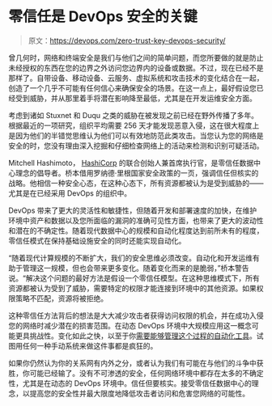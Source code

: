 # 零信任是 DevOps 安全的关键

> 原文：<https://devops.com/zero-trust-key-devops-security/>

曾几何时，网络和终端安全是我们与他们之间的简单问题，而您所要做的就是防止未经授权的东西在您的边界之外访问您边界内的设备或数据。不过，现在已经不是那样了。自带设备、移动设备、云服务、虚拟系统和攻击技术的变化结合在一起，创造了一个几乎不可能有任何信心来确保安全的场景。在这一点上，最好假设您已经受到威胁，并从那里着手将潜在影响降至最低，尤其是在开发运维安全方面。

考虑到诸如 Stuxnet 和 Duqu 之类的威胁在被发现之前已经在野外传播了多年。根据最近的一项研究，组织平均需要 256 天才能发现恶意入侵，这在很大程度上是因为他们的半错觉思维认为他们可以有效地防范此类攻击。当您认为您的网络是安全的时，您没有理由深入挖掘和仔细检查网络上的活动来检测和识别可疑活动。

Mitchell Hashimoto， [HashiCorp](https://www.hashicorp.com/) 的联合创始人兼首席执行官，是零信任数据中心理念的倡导者。桥本借用罗纳德·里根国家安全政策的一页，强调信任但核实的战略。他相信一种安全心态，在这种心态下，所有资源都被认为是受到威胁的——尤其是在已经采用 DevOps 的组织中。

DevOps 带来了更大的灵活性和敏捷性，但随着开发和部署速度的加快，在维护环境中资产和数据以及您所面临的漏洞的准确可见性方面，也带来了更大的波动性和潜在的不确定性。随着现代数据中心的规模和自动化程度达到前所未有的程度，零信任模式在保持基础设施安全的同时还能实现自动化。

“随着现代计算规模的不断扩大，我们的安全思维必须改变。自动化和开发运维有助于管理这一规模，但也会带来更多变化。随着变化而来的是脆弱，”桥本警告说。“解决这个问题的最好方法是假设一个零信任模型。在这种思维模式下，所有资源都被认为受到了威胁，需要特定的权限才能连接到环境中的其他资源。如果权限策略不匹配，资源将被拒绝。

这种零信任方法背后的想法是大大减少攻击者获得访问权限的机会，并在成功入侵您的网络时减少潜在的损害范围。在动态 DevOps 环境中大规模应用这一概念可能更具挑战性。变化如此之快，以至于你[需要能够管理这个过程的自动化工具](https://devops.com/2015/07/09/hashicorp-unites-open-source-devops-tools-with-atlas-2/)。试图用任何一种手动系统来做这件事都是疯狂的。

如果你仍然认为你的关系网有内外之分，或者认为我们有可能在与他们的斗争中获胜，你可能已经输了。没有不可渗透的安全，任何网络环境中都存在太多的不确定性，尤其是在动态的 DevOps 环境中。信任但要核实。接受零信任数据中心的理念，以提高您的安全性并最大限度地降低攻击者访问和危害您网络的可能性。